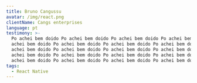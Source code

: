 ```yaml
---
title: Bruno Cangussu
avatar: /img/react.png
clientName: Cangs enterprises
language: pt
testimony: >-
  Po achei bem doido Po achei bem doido Po achei bem doido Po achei bem doido Po
  achei bem doido Po achei bem doido Po achei bem doido Po achei bem doido Po
  achei bem doido Po achei bem doido Po achei bem doido Po achei bem doido Po
  achei bem doido Po achei bem doido Po achei bem doido Po achei bem doido Po
  achei bem doido Po achei bem doido Po achei bem doido Po achei bem doido 
tags:
  - React Native
---
```


